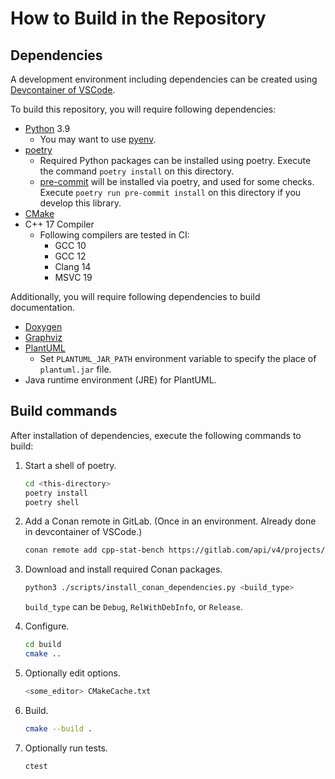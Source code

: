 # How to Build in the Repository

## Dependencies

A development environment including dependencies can be created using
[Devcontainer of VSCode](https://code.visualstudio.com/docs/remote/containers).

To build this repository,
you will require following dependencies:

- [Python](https://www.python.org/) 3.9
  - You may want to use [pyenv](https://github.com/pyenv/pyenv).
- [poetry](https://python-poetry.org/)
  - Required Python packages can be installed using poetry.
    Execute the command `poetry install` on this directory.
  - [pre-commit](https://pre-commit.com/)
    will be installed via poetry, and used for some checks.
    Execute `poetry run pre-commit install` on this directory
    if you develop this library.
- [CMake](https://cmake.org/)
- C++ 17 Compiler
  - Following compilers are tested in CI:
    - GCC 10
    - GCC 12
    - Clang 14
    - MSVC 19

Additionally, you will require following dependencies
to build documentation.

- [Doxygen](https://www.doxygen.nl/index.html)
- [Graphviz](https://graphviz.org/)
- [PlantUML](https://plantuml.com)
  - Set `PLANTUML_JAR_PATH` environment variable to specify the place of `plantuml.jar` file.
- Java runtime environment (JRE) for PlantUML.

## Build commands

After installation of dependencies,
execute the following commands to build:

1. Start a shell of poetry.

   ```bash
   cd <this-directory>
   poetry install
   poetry shell
   ```

2. Add a Conan remote in GitLab. (Once in an environment. Already done in devcontainer of VSCode.)

   ```bash
   conan remote add cpp-stat-bench https://gitlab.com/api/v4/projects/32226502/packages/conan
   ```

3. Download and install required Conan packages.

   ```bash
   python3 ./scripts/install_conan_dependencies.py <build_type>
   ```

   `build_type` can be `Debug`, `RelWithDebInfo`, or `Release`.

4. Configure.

   ```bash
   cd build
   cmake ..
   ```

5. Optionally edit options.

   ```bash
   <some_editor> CMakeCache.txt
   ```

6. Build.

   ```bash
   cmake --build .
   ```

7. Optionally run tests.

   ```bash
   ctest
   ```
